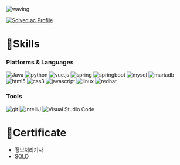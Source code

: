![waving](https://capsule-render.vercel.app/api?type=waving&color=auto&height=200&text=주니어개발자%20이민구입니다&fontAlign=70&rotate=13&fontAlignY=25&desc=seulzzang's%20GitHub&descAlign=70.&descAlignY=44)

[![Solved.ac Profile](http://mazassumnida.wtf/api/v2/generate_badge?boj=happyalsrn)](https://solved.ac/happyalsrn/)


# 💪Skills
### Platforms & Languages
![Java](https://img.shields.io/badge/Java-007396.svg?&style=for-the-badge&logo=Java&logoColor=white)
![python](https://img.shields.io/badge/python-3776AB.svg?&style=for-the-badge&logo=python&logoColor=white)
![vue.js](https://img.shields.io/badge/vuedotjs-4FC08D.svg?&style=for-the-badge&logo=vuedotjs&logoColor=white)
![spring](https://img.shields.io/badge/spring-6DB33F.svg?&style=for-the-badge&logo=spring&logoColor=white)
![springboot](https://img.shields.io/badge/springboot-6DB33F.svg?&style=for-the-badge&logo=springboot&logoColor=white)
![mysql](https://img.shields.io/badge/mysql-4479A1.svg?&style=for-the-badge&logo=mysql&logoColor=white)
![mariadb](https://img.shields.io/badge/mariadb-003545.svg?&style=for-the-badge&logo=mariadb&logoColor=white)<br>
![html5](https://img.shields.io/badge/html5-E34F26.svg?&style=for-the-badge&logo=html5&logoColor=white)
![css3](https://img.shields.io/badge/css3-1572B6.svg?&style=for-the-badge&logo=css3&logoColor=white)
![javascript](https://img.shields.io/badge/javascript-F7DF1E.svg?&style=for-the-badge&logo=javascript&logoColor=white)
![linux](https://img.shields.io/badge/linux-FCC624.svg?&style=for-the-badge&logo=linux&logoColor=white)
![redhat](https://img.shields.io/badge/redhat-EE0000.svg?&style=for-the-badge&logo=redhat&logoColor=white)<br>

### Tools
![git](https://img.shields.io/badge/git-F05032.svg?&style=for-the-badge&logo=git&logoColor=white)
![IntelliJ](https://img.shields.io/badge/intellij%20idea-000000.svg?&style=for-the-badge&logo=Eclipse%20IDE&logoColor=white)
![Visual Studio Code](https://img.shields.io/badge/Visual%20Studio%20Code-007ACC.svg?&style=for-the-badge&logo=Visual%20Studio%20Code&logoColor=white)


# 🪪Certificate 
- 정보처리기사
- SQLD 



<!-- ![로고명](https://img.shields.io/badge/로고명-원하는색상코드.svg?&style=for-the-badge&logo=로고명&logoColor=로고색상) -->
